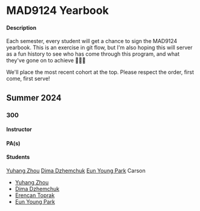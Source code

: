 # MAD9124 Yearbook

#### Description

Each semester, every student will get a chance to sign the MAD9124 yearbook. This is an exercise in git flow, but I'm also hoping this will server as a fun history to see who has come through this program, and what they've gone on to achieve 🚀🚀🚀

We'll place the most recent cohort at the top. Please respect the order, first come, first serve!

## Summer 2024

### 300

#### Instructor

#### PA(s)

#### Students

[Yuhang Zhou](https://github.com/zhou0244)
[Dima Dzhemchuk](https://github.com/ddzhemchuk)
[Eun Young Park](https://github.com/park0613)
Carson
- [Yuhang Zhou](https://github.com/zhou0244)
- [Dima Dzhemchuk](https://github.com/ddzhemchuk)
- [Erencan Toprak](https://github.com/topr0001)
- [Eun Young Park](https://github.com/park0613)
